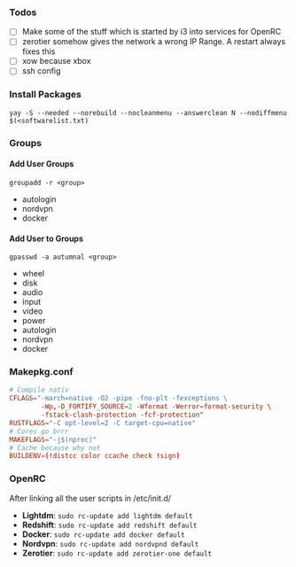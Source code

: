 ### Todos
 - [ ] Make some of the stuff which is started by i3 into services for OpenRC
 - [ ] zerotier somehow gives the network a wrong IP Range. A restart always fixes this
 - [ ] xow because xbox
 - [ ] ssh config

### Install Packages
`yay -S --needed --norebuild --nocleanmenu --answerclean N --nodiffmenu $(<softwarelist.txt)`


### Groups
#### Add User Groups
`groupadd -r <group>`
- autologin
- nordvpn
- docker

#### Add User to Groups
`gpasswd -a autumnal <group>`
- wheel
- disk
- audio
- input
- video
- power
- autologin
- nordvpn
- docker

### Makepkg.conf
```conf
# Compile nativ
CFLAGS="-march=native -O2 -pipe -fno-plt -fexceptions \
        -Wp,-D_FORTIFY_SOURCE=2 -Wformat -Werror=format-security \
        -fstack-clash-protection -fcf-protection"
RUSTFLAGS="-C opt-level=2 -C target-cpu=native"
# Cores go brrr
MAKEFLAGS="-j$(nproc)"
# Cache because why not
BUILDENV=(!distcc color ccache check !sign)
```

### OpenRC
After linking all the user scripts in /etc/init.d/
- **Lightdm**: `sudo rc-update add lightdm default`
- **Redshift**: `sudo rc-update add redshift default`
- **Docker**: `sudo rc-update add docker default`
- **Nordvpn**: `sudo rc-update add nordvpnd default`
- **Zerotier**: `sudo rc-update add zerotier-one default`
